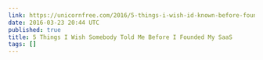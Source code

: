 ```yaml
---
link: https://unicornfree.com/2016/5-things-i-wish-id-known-before-founding-saas
date: 2016-03-23 20:44 UTC
published: true
title: 5 Things I Wish Somebody Told Me Before I Founded My SaaS
tags: []
---
```



